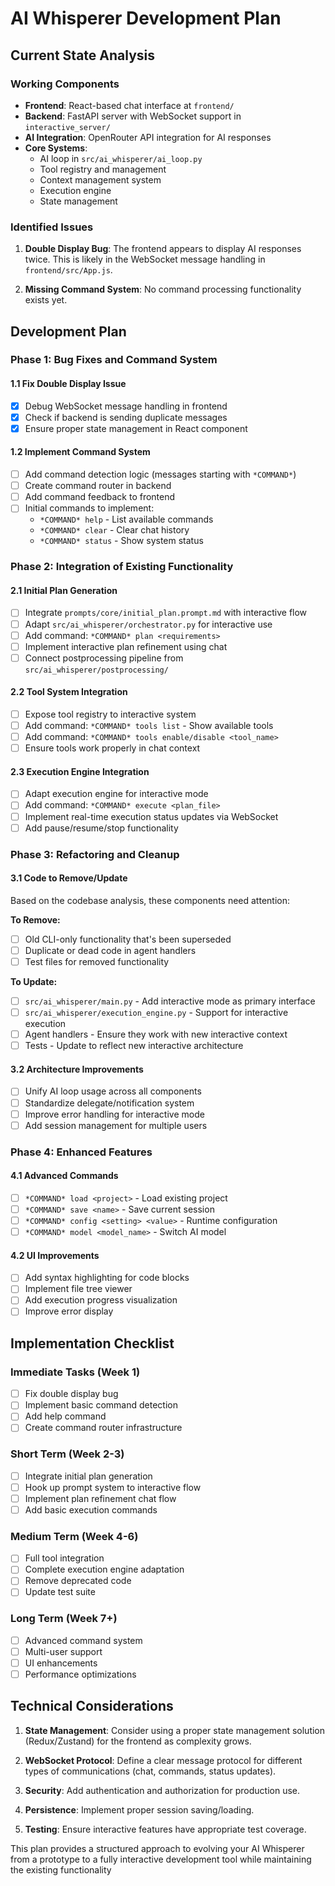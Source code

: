 # AI Whisperer Development Plan

## Current State Analysis

### Working Components

- **Frontend**: React-based chat interface at `frontend/`
- **Backend**: FastAPI server with WebSocket support in `interactive_server/`
- **AI Integration**: OpenRouter API integration for AI responses
- **Core Systems**:
  - AI loop in `src/ai_whisperer/ai_loop.py`
  - Tool registry and management
  - Context management system
  - Execution engine
  - State management

### Identified Issues

1. **Double Display Bug**: The frontend appears to display AI responses twice. This is likely in the WebSocket message handling in `frontend/src/App.js`.

2. **Missing Command System**: No command processing functionality exists yet.

## Development Plan

### Phase 1: Bug Fixes and Command System

#### 1.1 Fix Double Display Issue

- [x] Debug WebSocket message handling in frontend
- [x] Check if backend is sending duplicate messages
- [x] Ensure proper state management in React component

#### 1.2 Implement Command System

- [ ] Add command detection logic (messages starting with `*COMMAND*`)
- [ ] Create command router in backend
- [ ] Add command feedback to frontend
- [ ] Initial commands to implement:
  - `*COMMAND* help` - List available commands
  - `*COMMAND* clear` - Clear chat history
  - `*COMMAND* status` - Show system status

### Phase 2: Integration of Existing Functionality

#### 2.1 Initial Plan Generation

- [ ] Integrate `prompts/core/initial_plan.prompt.md` with interactive flow
- [ ] Adapt `src/ai_whisperer/orchestrator.py` for interactive use
- [ ] Add command: `*COMMAND* plan <requirements>`
- [ ] Implement interactive plan refinement using chat
- [ ] Connect postprocessing pipeline from `src/ai_whisperer/postprocessing/`

#### 2.2 Tool System Integration

- [ ] Expose tool registry to interactive system
- [ ] Add command: `*COMMAND* tools list` - Show available tools
- [ ] Add command: `*COMMAND* tools enable/disable <tool_name>`
- [ ] Ensure tools work properly in chat context

#### 2.3 Execution Engine Integration

- [ ] Adapt execution engine for interactive mode
- [ ] Add command: `*COMMAND* execute <plan_file>`
- [ ] Implement real-time execution status updates via WebSocket
- [ ] Add pause/resume/stop functionality

### Phase 3: Refactoring and Cleanup

#### 3.1 Code to Remove/Update

Based on the codebase analysis, these components need attention:

**To Remove:**

- [ ] Old CLI-only functionality that's been superseded
- [ ] Duplicate or dead code in agent handlers
- [ ] Test files for removed functionality

**To Update:**

- [ ] `src/ai_whisperer/main.py` - Add interactive mode as primary interface
- [ ] `src/ai_whisperer/execution_engine.py` - Support for interactive execution
- [ ] Agent handlers - Ensure they work with new interactive context
- [ ] Tests - Update to reflect new interactive architecture

#### 3.2 Architecture Improvements

- [ ] Unify AI loop usage across all components
- [ ] Standardize delegate/notification system
- [ ] Improve error handling for interactive mode
- [ ] Add session management for multiple users

### Phase 4: Enhanced Features

#### 4.1 Advanced Commands

- [ ] `*COMMAND* load <project>` - Load existing project
- [ ] `*COMMAND* save <name>` - Save current session
- [ ] `*COMMAND* config <setting> <value>` - Runtime configuration
- [ ] `*COMMAND* model <model_name>` - Switch AI model

#### 4.2 UI Improvements

- [ ] Add syntax highlighting for code blocks
- [ ] Implement file tree viewer
- [ ] Add execution progress visualization
- [ ] Improve error display

## Implementation Checklist

### Immediate Tasks (Week 1)

- [ ] Fix double display bug
- [ ] Implement basic command detection
- [ ] Add help command
- [ ] Create command router infrastructure

### Short Term (Week 2-3)

- [ ] Integrate initial plan generation
- [ ] Hook up prompt system to interactive flow
- [ ] Implement plan refinement chat flow
- [ ] Add basic execution commands

### Medium Term (Week 4-6)

- [ ] Full tool integration
- [ ] Complete execution engine adaptation
- [ ] Remove deprecated code
- [ ] Update test suite

### Long Term (Week 7+)

- [ ] Advanced command system
- [ ] Multi-user support
- [ ] UI enhancements
- [ ] Performance optimizations

## Technical Considerations

1. **State Management**: Consider using a proper state management solution (Redux/Zustand) for the frontend as complexity grows.

2. **WebSocket Protocol**: Define a clear message protocol for different types of communications (chat, commands, status updates).

3. **Security**: Add authentication and authorization for production use.

4. **Persistence**: Implement proper session saving/loading.

5. **Testing**: Ensure interactive features have appropriate test coverage.

This plan provides a structured approach to evolving your AI Whisperer from a prototype to a fully interactive development tool while maintaining the existing functionality
